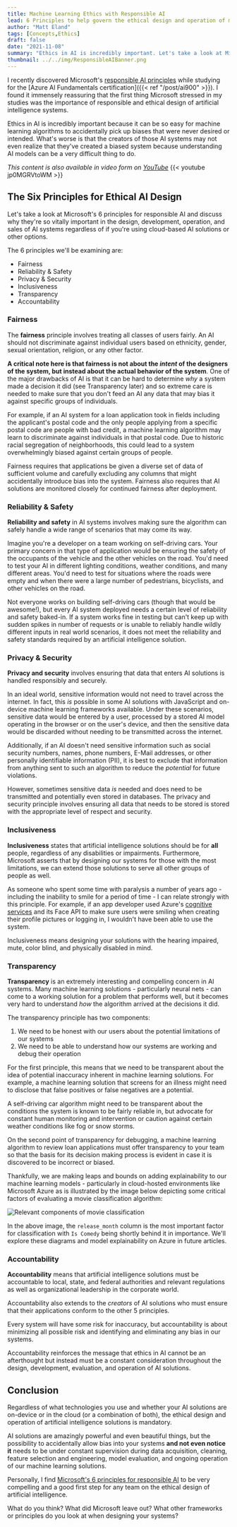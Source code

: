 ```yaml
---
title: Machine Learning Ethics with Responsible AI
lead: 6 Principles to help govern the ethical design and operation of machine learning systems
author: "Matt Eland"
tags: [Concepts,Ethics]
draft: false
date: "2021-11-08"
summary: "Ethics in AI is incredibly important. Let's take a look at Microsoft's 6 principles for responsible AI and explore each one in more depth."
thumbnail: ../../img/ResponsibleAIBanner.png
---
```


I recently discovered Microsoft's [responsible AI principles](https://www.microsoft.com/en-us/ai/responsible-ai) while studying for the [Azure AI Fundamentals certification]({{< ref "/post/ai900" >}}). I found it immensely reassuring that the first thing Microsoft stressed in my studies was the importance of responsible and ethical design of artificial intelligence systems.

Ethics in AI is incredibly important because it can be so easy for machine learning algorithms to accidentally pick up biases that were never desired or intended. What's worse is that the creators of those AI systems may not even realize that they've created a biased system because understanding AI models can be a very difficult thing to do.

*This content is also available in video form on [YouTube](https://www.youtube.com/watch?v=jp0MGRVtoWM)*
{{< youtube jp0MGRVtoWM >}}

## The Six Principles for Ethical AI Design

Let's take a look at Microsoft's 6 principles for responsible AI and discuss why they're so vitally important in the design, development, operation, and sales of AI systems regardless of if you're using cloud-based AI solutions or other options.

The 6 principles we'll be examining are:

- Fairness
- Reliability &amp; Safety
- Privacy &amp; Security
- Inclusiveness
- Transparency
- Accountability

### Fairness

The **fairness** principle involves treating all classes of users fairly. An AI should not discriminate against individual users based on ethnicity, gender, sexual orientation, religion, or any other factor.

**A critical note here is that fairness is not about the *intent* of the designers of the system, but instead about the actual behavior of the system**. One of the major drawbacks of AI is that it can be hard to determine *why* a system made a decision it did (see Transparency later) and so extreme care is needed to make sure that you don't feed an AI any data that may bias it against specific groups of individuals.

For example, if an AI system for a loan application took in fields including the applicant's postal code and the only people applying from a specific postal code are people with bad credit, a machine learning algorithm may learn to discriminate against individuals in that postal code. Due to historic racial segregation of neighborhoods, this could lead to a system overwhelmingly biased against certain groups of people.

Fairness requires that applications be given a diverse set of data of sufficient volume and carefully excluding any columns that might accidentally introduce bias into the system. Fairness also requires that AI solutions are monitored closely for continued fairness after deployment.

### Reliability &amp; Safety

**Reliability and safety** in AI systems involves making sure the algorithm can safely handle a wide range of scenarios that may come its way. 

Imagine you're a developer on a team working on self-driving cars. Your primary concern in that type of application would be ensuring the safety of the occupants of the vehicle and the other vehicles on the road. You'd need to test your AI in different lighting conditions, weather conditions, and many different areas. You'd need to test for situations where the roads were empty and when there were a large number of pedestrians, bicyclists, and other vehicles on the road.

Not everyone works on building self-driving cars (though that would be awesome!), but every AI system deployed needs a certain level of reliability and safety baked-in. If a system works fine in testing but can't keep up with sudden spikes in number of requests or is unable to reliably handle wildly different inputs in real world scenarios, it does not meet the reliability and safety standards required by an artificial intelligence solution.

### Privacy &amp; Security

**Privacy and security** involves ensuring that data that enters AI solutions is handled responsibly and securely.

In an ideal world, sensitive information would not need to travel across the internet. In fact, this *is* possible in some AI solutions with JavaScript and on-device machine learning frameworks available. Under these scenarios, sensitive data would be entered by a user, processed by a stored AI model operating in the browser or on the user's device, and then the sensitive data would be discarded without needing to be transmitted across the internet.

Additionally, if an AI doesn't need sensitive information such as social security numbers, names, phone numbers, E-Mail addresses, or other personally identifiable information (PII), it is best to exclude that information from anything sent to such an algorithm to reduce the *potential* for future violations.

However, sometimes sensitive data *is* needed and does need to be transmitted and potentially even stored in databases. The privacy and security principle involves ensuring all data that needs to be stored is stored with the appropriate level of respect and security.

### Inclusiveness

**Inclusiveness** states that artificial intelligence solutions should be for **all** people, regardless of any disabilities or impairments. Furthermore, Microsoft asserts that by designing our systems for those with the most limitations, we can extend those solutions to serve all other groups of people as well.

As someone who spent some time with paralysis a number of years ago - including the inability to smile for a period of time - I can relate strongly with this principle. For example, if an app developer used Azure's [cognitive services](https://accessibleai.dev/post/azure_cognitive_services) and its Face API to make sure users were smiling when creating their profile pictures or logging in, I wouldn't have been able to use the system.

Inclusiveness means designing your solutions with the hearing impaired, mute, color blind, and physically disabled in mind.

### Transparency

**Transparency** is an extremely interesting and compelling concern in AI systems. Many machine learning solutions - particularly neural nets - can come to a working solution for a problem that performs well, but it becomes very hard to understand *how* the algorithm arrived at the decisions it did.

The transparency principle has two components:

1. We need to be honest with our users about the potential limitations of our systems
2. We need to be able to understand how our systems are working and debug their operation

For the first principle, this means that we need to be transparent about the idea of potential inaccuracy inherent in machine learning solutions. For example, a machine learning solution that screens for an illness might need to disclose that false positives or false negatives are a potential.

A self-driving car algorithm might need to be transparent about the conditions the system is known to be fairly reliable in, but advocate for constant human monitoring and intervention or caution against certain weather conditions like fog or snow storms.

On the second point of transparency for debugging, a machine learning algorithm to review loan applications must offer transparency to your team so that the basis for its decision making process is evident in case it is discovered to be incorrect or biased. 

Thankfully, we are making leaps and bounds on adding explainability to our machine learning models - particularly in cloud-hosted environments like Microsoft Azure as is illustrated by the image below depicting some critical factors of evaluating a movie classification algorithm:

![Relevant components of movie classification](../../img/MovieFeatureImportance.png)

In the above image, the `release_month` column is the most important factor for classification with `Is Comedy` being shortly behind it in importance. We'll explore these diagrams and model explainability on Azure in future articles.

### Accountability

**Accountability** means that artificial intelligence solutions must be accountable to local, state, and federal authorities and relevant regulations as well as organizational leadership in the corporate world. 

Accountability also extends to the *creators* of AI solutions who must ensure that their applications conform to the other 5 principles.

Every system will have some risk for inaccuracy, but accountability is about minimizing all possible risk and identifying and eliminating any bias in our systems.

Accountability reinforces the message that ethics in AI cannot be an afterthought but instead must be a constant consideration throughout the design, development, evaluation, and operation of AI solutions.

## Conclusion

Regardless of what technologies you use and whether your AI solutions are on-device or in the cloud (or a combination of both), the ethical design and operation of artificial intelligence solutions is mandatory.

AI solutions are amazingly powerful and even beautiful things, but the possibility to accidentally allow bias into your systems **and not even notice it** needs to be under constant supervision during data acquisition, cleaning, feature selection and engineering, model evaluation, and ongoing operation of our machine learning solutions.

Personally, I find [Microsoft's 6 principles for responsible AI](https://www.microsoft.com/en-us/ai/responsible-ai) to be very compelling and a good first step for any team on the ethical design of artificial intelligence.

What do you think? What did Microsoft leave out? What other frameworks or principles do you look at when designing your systems?